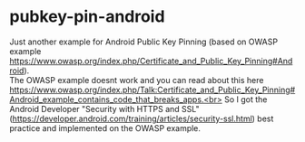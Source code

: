 # pubkey-pin-android
Just another example for Android Public Key Pinning (based on OWASP example https://www.owasp.org/index.php/Certificate_and_Public_Key_Pinning#Android).<br>
The OWASP example doesnt work and you can read about this here https://www.owasp.org/index.php/Talk:Certificate_and_Public_Key_Pinning#Android_example_contains_code_that_breaks_apps.<br>
So I got the Android Developer "Security with HTTPS and SSL" (https://developer.android.com/training/articles/security-ssl.html) best practice and implemented on the OWASP example.<br>
